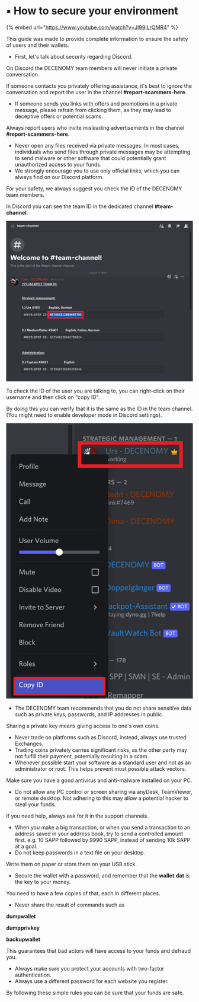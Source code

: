 # ▪ How to secure your environment

{% embed url="https://www.youtube.com/watch?v=JI99ILrQMR4" %}

This guide was made to provide complete information to ensure the safety of users and their wallets.

* First, let's talk about security regarding Discord.

On Discord the DECENOMY team members will never initiate a private conversation.

If someone contacts you privately offering assistance, it's best to ignore the conversation and report the user in the channel **#report-scammers-here**.

* If someone sends you links with offers and promotions in a private message, please refrain from clicking them, as they may lead to deceptive offers or potential scams.

Always report users who invite misleading advertisements in the channel **#report-scammers-here**.

* Never open any files received via private messages. In most cases, individuals who send files through private messages may be attempting to send malware or other software that could potentially grant unauthorized access to your funds.
* We strongly encourage you to use only official links, which you can always find on our Discord platform.

For your safety, we always suggest you check the ID of the DECENOMY team members.

In Discord you can see the team ID in the dedicated channel **#team-channel**.

![](../.gitbook/assets/0)

To check the ID of the user you are talking to, you can right-click on their username and then click on "copy ID".

By doing this you can verify that it is the same as the ID in the team channel. (You might need to enable developer mode in Discord settings).

![](<../.gitbook/assets/1 (1) (1)>)

* The DECENOMY team recommends that you do not share sensitive data such as private keys, passwords, and IP addresses in public.

Sharing a private key means giving access to one's own coins.

* Never trade on platforms such as Discord, instead, always use trusted Exchanges.
* Trading coins privately carries significant risks, as the other party may not fulfill their payment, potentially resulting in a scam.
* Whenever possible start your software as a standard user and not as an administrator or root. This helps prevent most possible attack vectors.

Make sure you have a good antivirus and anti-malware installed on your PC.

* Do not allow any PC control or screen sharing via anyDesk, TeamViewer, or remote desktop. Not adhering to this may allow a potential hacker to steal your funds.

If you need help, always ask for it in the support channels.

* When you make a big transaction, or when you send a transaction to an address saved in your address book, try to send a controlled amount first. e.g. 10 SAPP followed by 9990 SAPP, instead of sending 10k SAPP at a goal.
* Do not keep passwords in a text file on your desktop.

Write them on paper or store them on your USB stick.

* Secure the wallet with a password, and remember that the **wallet.dat** is the key to your money.

You need to have a few copies of that, each in different places.

* Never share the result of commands such as

**dumpwallet**

**dumpprivkey**

**backupwallet**

This guarantees that bad actors will have access to your funds and defraud you.

* Always make sure you protect your accounts with two-factor authentication.
* Always use a different password for each website you register.

By following these simple rules you can be sure that your funds are safe.
